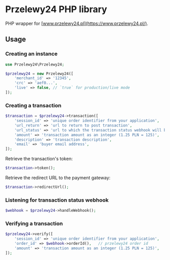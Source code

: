 # Przelewy24 PHP library

PHP wrapper for [www.przelewy24.pl](https://www.przelewy24.pl/).

## Usage

### Creating an instance

```php
use Przelewy24\Przelewy24;

$przelewy24 = new Przelewy24([
    'merchant_id' => '12345',
    'crc' => 'aef0...',
    'live' => false, // `true` for production/live mode
]);
```

### Creating a transaction

```php
$transaction = $przelewy24->transaction([
    'session_id' => 'unique order identifier from your application',
    'url_return' => 'url to return to post transaction',
    'url_status' => 'url to which the transaction status webhook will be sent',
    'amount' => 'transaction amount as an integer (1.25 PLN = 125)',
    'description' => 'transaction description',
    'email' => 'buyer email address',
]);
```

Retrieve the transaction's token:

```php
$transaction->token();
```

Retrieve the redirect URL to the payment gateway:

```php
$transaction->redirectUrl();
```

### Listening for transaction status webhook

```php
$webhook = $przelewy24->handleWebhook();
```

### Verifying a transaction

```php
$przelewy24->verify([
    'session_id' => 'unique order identifier from your application',
    'order_id' => $webhook->orderId(),   // przelewy24 order id
    'amount' => 'transaction amount as an integer (1.25 PLN = 125)',
]);
```
